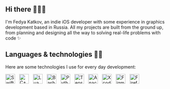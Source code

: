 ## Hi there 🏄🏻‍♂️

I'm Fedya Katkov, an indie iOS developer with some experience in graphics development based in Russia. All my projects are built from the ground up, from planning and designing all the way to solving real-life problems with code ✨

## Languages & technologies 🧑‍💻

Here are some technologies I use for every day development:

<img align="left" alt="Swift" width="30" height="30" style="padding-right: 10px;" src="https://cdn.simpleicons.org/swift/f05138" />
<img align="left" alt="C++" width="30" height="30" style="padding-right: 10px;" src="https://cdn.simpleicons.org/cplusplus/00599c" />
<img align="left" alt="Lua" width="30" height="30" style="padding-right: 10px;" src="https://cdn.simpleicons.org/lua/2c2d72" />
<img align="left" alt="Bash" width="30" height="30" style="padding-right: 10px;" src="https://cdn.simpleicons.org/gnubash/4eaa25" />
<img align="left" alt="Python Pandas" style="padding-right: 10px;" width="30" height="30" src="https://cdn.simpleicons.org/pandas/150458" />
<img align="left" alt="TensorFlow" style="padding-right: 10px;" width="30" height="30" src="https://cdn.simpleicons.org/tensorflow/ff6f00" />
<img align="left" alt="Anaconda" style="padding-right: 10px;" width="30" height="30" src="https://cdn.simpleicons.org/anaconda/44a833" />
<img align="left" alt="Xcode" style="padding-right: 10px;" width="30" height="30" src="https://cdn.simpleicons.org/xcode/147efb" />
<img align="left" alt="Figma" style="padding-right: 10px;" width="30" height="30" src="https://cdn.simpleicons.org/figma/7952b3" />
<img align="left" alt="Firefox" style="padding-right: 10px;" width="30" height="30" src="https://cdn.simpleicons.org/firefoxbrowser/ff7139" />
<br />

